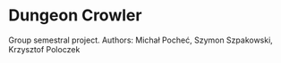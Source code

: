 # Dungeon Crowler
Group semestral project. Authors: Michał Pocheć, Szymon Szpakowski, Krzysztof Poloczek
